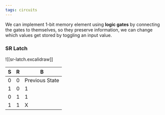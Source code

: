 ```yaml
---
tags: circuits
---
```

We can implement 1-bit memory element using **logic gates** by connecting the gates to themselves, so they preserve information, we can change which values get stored by toggling an input value.

### SR Latch

![[sr-latch.excalidraw]]

| S   | R   | B              |
| --- | --- | -------------- |
| 0   | 0   | Previous State |
| 1   | 0   | 1              |
| 0   | 1   | 1              |
| 1   | 1   | X              |
